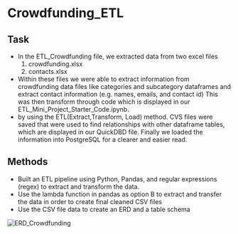 # Crowdfunding_ETL

## Task
- In the ETL_Crowdfunding file, we extracted data from two excel files
  1) crowdfunding.xlsx
  2) contacts.xlsx
-  Within these files we were able to extract information from crowdfunding data files like categories and subcategory dataframes and extract contact information (e.g. names, emails, and contact id) This was then transform through code which is displayed in our ETL_Mini_Project_Starter_Code.ipynb.
-  by using the ETL(Extract,Transform, Load) method. CVS files were saved that were used to find relationships with other dataframe tables, which are displayed in our QuickDBD file. Finally we loaded the information into PostgreSQL for a clearer and easier read.

## Methods
- Built an ETL pipeline using Python, Pandas, and regular expressions (regex) to extract and transform the data.
- Use the lambda function in pandas as option B to extract and transfer the data in order to create final cleaned CSV files
- Use the CSV file data to create an ERD and a table schema

![ERD_Crowdfunding](https://github.com/florencex5/Crowdfunding_ETL/assets/129706051/e6b610e0-fb1d-429d-8cf9-7d8b27464ea3)

